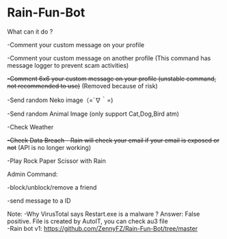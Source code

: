 # Rain-Fun-Bot

What can it do ?

-Comment your custom message on your profile

-Comment your custom message on another profile
(This command has message logger to prevent scam activities)

~~-Comment 6x6 your custom message on your profile (unstable command, not recommended to use)~~ (Removed because of risk)

-Send random Neko image（=´∇｀=)

-Send random Animal Image (only support Cat,Dog,Bird atm)

-Check Weather

~~-Check Data Breach - Rain will check your email if your email is exposed or not~~ (API is no longer working)

-Play Rock Paper Scissor with Rain

Admin Command:

-block/unblock/remove a friend

-send message to a ID

Note:
-Why VirusTotal says Restart.exe is a malware ? Answer: False positive. File is created by AutoIT, you can check au3 file
<br>
-Rain bot v1: https://github.com/ZennyFZ/Rain-Fun-Bot/tree/master
